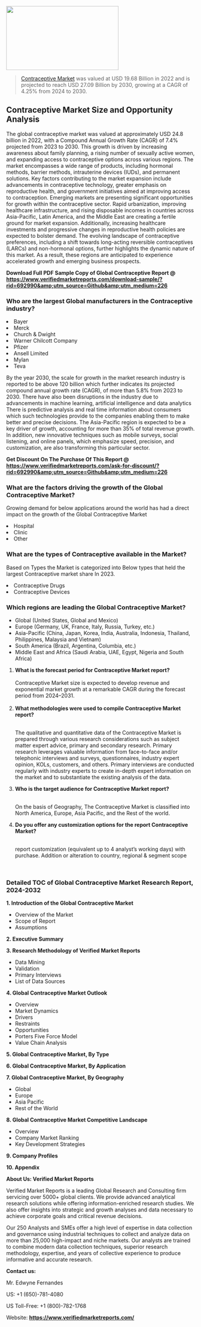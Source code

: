 <img src="https://ffe5etoiles.com/wp-content/uploads/2024/12/MST1-300x171.png" alt="" width="300" height="171" class="alignnone size-medium wp-image-20088" /><blockquote><p><p><a href="https://www.verifiedmarketreports.com/download-sample/?rid=692990&utm_source=Github&utm_medium=226" target="_blank">Contraceptive Market</a> was valued at USD 19.68 Billion in 2022 and is projected to reach USD 27.09 Billion by 2030, growing at a CAGR of 4.25% from 2024 to 2030.</p></blockquote><p><h2>Contraceptive Market Size and Opportunity Analysis</h2> The global contraceptive market was valued at approximately USD 24.8 billion in 2022, with a Compound Annual Growth Rate (CAGR) of 7.4% projected from 2023 to 2030. This growth is driven by increasing awareness about family planning, a rising number of sexually active women, and expanding access to contraceptive options across various regions. The market encompasses a wide range of products, including hormonal methods, barrier methods, intrauterine devices (IUDs), and permanent solutions. Key factors contributing to the market expansion include advancements in contraceptive technology, greater emphasis on reproductive health, and government initiatives aimed at improving access to contraception. Emerging markets are presenting significant opportunities for growth within the contraceptive sector. Rapid urbanization, improving healthcare infrastructure, and rising disposable incomes in countries across Asia-Pacific, Latin America, and the Middle East are creating a fertile ground for market expansion. Additionally, increasing healthcare investments and progressive changes in reproductive health policies are expected to bolster demand. The evolving landscape of contraceptive preferences, including a shift towards long-acting reversible contraceptives (LARCs) and non-hormonal options, further highlights the dynamic nature of this market. As a result, these regions are anticipated to experience accelerated growth and emerging business prospects. </p><p class=""><strong>Download Full PDF Sample Copy of Global Contraceptive Report @ <a href="https://www.verifiedmarketreports.com/download-sample/?rid=692990&amp;utm_source=Github&amp;utm_medium=226" target="_blank">https://www.verifiedmarketreports.com/download-sample/?rid=692990&amp;utm_source=Github&amp;utm_medium=226</a></strong></p><h3 id="" class="">Who are the largest Global manufacturers in the Contraceptive industry?</h3><p><li>Bayer</li><li> Merck</li><li> Church & Dwight</li><li> Warner Chilcott Company</li><li> Pfizer</li><li> Ansell Limited</li><li> Mylan</li><li> Teva</li></p><div class=""><div class="" dir="" data-message-author-role="" data-message-id="" data-message-model-slug=""><div class=""><div class=""><div class=""><div class="" dir="" data-message-author-role="" data-message-id="" data-message-model-slug=""><div class=""><div class=""><p>By the year 2030, the scale for growth in the market research industry is reported to be above 120 billion which further indicates its projected compound annual growth rate (CAGR), of more than 5.8% from 2023 to 2030. There have also been disruptions in the industry due to advancements in machine learning, artificial intelligence and data analytics There is predictive analysis and real time information about consumers which such technologies provide to the companies enabling them to make better and precise decisions. The Asia-Pacific region is expected to be a key driver of growth, accounting for more than 35% of total revenue growth. In addition, new innovative techniques such as mobile surveys, social listening, and online panels, which emphasize speed, precision, and customization, are also transforming this particular sector.</p><p><strong>Get Discount On The Purchase Of This Report @&nbsp; <a href="https://www.verifiedmarketreports.com/ask-for-discount/?rid=692990&amp;utm_source=Github&amp;utm_medium=226" target="_blank">https://www.verifiedmarketreports.com/ask-for-discount/?rid=692990&amp;utm_source=Github&amp;utm_medium=226</a></strong></p></div></div></div></div></div></div></div></div><h3 id="" class="">What are the factors driving the growth of the Global Contraceptive Market?</h3><p id="" class="">Growing demand for below applications around the world has had a direct impact on the growth of the Global Contraceptive Market</p><p id="" class=""><li>Hospital</li><li> Clinic</li><li> Other</li></p><h3 id="" class="">What are the types of Contraceptive available in the Market?</h3><p id="" class="">Based on Types the Market is categorized into Below types that held the largest Contraceptive market share In 2023.</p><p id="" class=""><li>Contraceptive Drugs</li><li> Contraceptive Devices</li></p><h3 id="" class="">Which regions are leading the Global Contraceptive Market?</h3><ul><li>Global (United States, Global and Mexico)</li><li>Europe (Germany, UK, France, Italy, Russia, Turkey, etc.)</li><li>Asia-Pacific (China, Japan, Korea, India, Australia, Indonesia, Thailand, Philippines, Malaysia and Vietnam)</li><li>South America (Brazil, Argentina, Columbia, etc.)</li><li>Middle East and Africa (Saudi Arabia, UAE, Egypt, Nigeria and South Africa)</li></ul><p><ol><li><strong>What is the forecast period for Contraceptive Market report?<br /></strong><br /><span data-sheets-root="1" data-sheets-value="{&quot;1&quot;:2,&quot;2&quot;:&quot;XXXX size is expected to develop revenue and exponential market growth at a remarkable CAGR during the forecast period from 2024&ndash;2030.&quot;}" data-sheets-userformat="{&quot;2&quot;:12674,&quot;4&quot;:{&quot;1&quot;:2,&quot;2&quot;:16776960},&quot;10&quot;:2,&quot;11&quot;:0,&quot;15&quot;:&quot;Arial&quot;,&quot;16&quot;:12}">Contraceptive Market size is expected to develop revenue and exponential market growth at a remarkable CAGR during the forecast period from 2024&ndash;2031.</span><br /><br /></li><li><strong>What methodologies were used to compile Contraceptive Market report?<br /><br /></strong><p>The qualitative and quantitative data of the&nbsp;Contraceptive Market is prepared through various research considerations such as subject matter expert advice, primary and secondary research. Primary research leverages valuable information from face-to-face and/or telephonic interviews and surveys, questionnaires, industry expert opinion, KOLs, customers, and others. Primary interviews are conducted regularly with industry experts to create in-depth expert information on the market and to substantiate the existing analysis of the data.&nbsp;</p></li><li><strong>Who is the target audience for Contraceptive Market report?<br /><br /></strong><p>On the basis of Geography, The&nbsp;Contraceptive Market is classified into North America, Europe, Asia Pacific, and the Rest of the world.</p></li><li><strong>Do you offer any customization options for the report Contraceptive Market?<br /><br /></strong><p>report customization (equivalent up to 4 analyst&rsquo;s working days) with purchase. Addition or alteration to country, regional &amp; segment scope</p><p>&nbsp;</p></li></ol></p><h3 id="" class="">Detailed TOC of Global Contraceptive Market Research Report, 2024-2032</h3><p id="" class=""><strong>1. Introduction of the Global Contraceptive Market</strong></p><ul><li>Overview of the Market</li><li>Scope of Report</li><li>Assumptions</li></ul><p id="" class=""><strong>2. Executive Summary</strong></p><p id="" class=""><strong>3. Research Methodology of&nbsp;Verified Market Reports</strong></p><ul><li>Data Mining</li><li>Validation</li><li>Primary Interviews</li><li>List of Data Sources</li></ul><p id="" class=""><strong>4. Global Contraceptive Market Outlook</strong></p><ul><li>Overview</li><li>Market Dynamics</li><li>Drivers</li><li>Restraints</li><li>Opportunities</li><li>Porters Five Force Model</li><li>Value Chain Analysis</li></ul><p id="" class=""><strong>5. Global Contraceptive Market, By&nbsp;Type</strong></p><p id="" class=""><strong>6. Global Contraceptive Market, By Application</strong></p><p id="" class=""><strong>7. Global Contraceptive Market, By Geography</strong></p><ul><li>Global</li><li>Europe</li><li>Asia Pacific</li><li>Rest of the World</li></ul><p id="" class=""><strong>8. Global Contraceptive Market Competitive Landscape</strong></p><ul><li>Overview</li><li>Company Market Ranking</li><li>Key Development Strategies</li></ul><p id="" class=""><strong>9. Company Profiles</strong></p><p id="" class=""><strong>10. Appendix</strong></p><p id="" class=""><strong>About Us: Verified Market Reports</strong></p><p id="" class="">Verified Market Reports is a leading Global Research and Consulting firm servicing over 5000+ global clients. We provide advanced analytical research solutions while offering information-enriched research studies. We also offer insights into strategic and growth analyses and data necessary to achieve corporate goals and critical revenue decisions.</p><p id="" class="">Our 250 Analysts and SMEs offer a high level of expertise in data collection and governance using industrial techniques to collect and analyze data on more than 25,000 high-impact and niche markets. Our analysts are trained to combine modern data collection techniques, superior research methodology, expertise, and years of collective experience to produce informative and accurate research.</p><p id="" class=""><strong>Contact us:</strong></p><p id="" class="">Mr. Edwyne Fernandes</p><p id="" class="">US: +1 (650)-781-4080</p><p id="" class="">US Toll-Free: +1 (800)-782-1768</p><p id="" class="">Website: <a target="" data-test-app-aware-link=""><strong>https://www.verifiedmarketreports.com/</strong></a></p>
